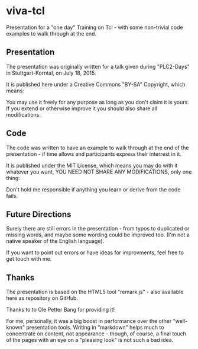 # viva-tcl
Presentation for a "one day" Training on Tcl - with some non-trivial code
examples to walk through at the end.

## Presentation

The presentation was originally written for a talk given during "PLC2-Days"
in Stuttgart-Korntal, on July 18, 2015.

It is published here under a Creative Commons "BY-SA" Copyright, which means:

You may use it freely for any purpose as long as you don't claim it is yours.
If you extend or otherwise improve it you should also share all modifications.

## Code

The code was written to have an example to walk through at the end of the
presentation - if time allows and participants express their interrest in it.

It is published under the MIT License, which means you may do with it whatever
you want, YOU NEED NOT SHARE ANY MODIFICATIONS, only one thing:

Don't hold me responsible if anything you learn or derive from the code fails.

## Future Directions

Surely there are still errors in the presentation - from typos to duplicated or
missing words, and maybe some wording could be improved too. (I'm not a native
speaker of the English language).

If you want to point out errors or have ideas for improvments, feel free to get
touch with me.

## Thanks

The presentation is based on the HTML5 tool "remark.js" - also available here as
repository on GitHub.

Thanks to to Ole Petter Bang for providing it!

For me, personally, it was a big boost in performance over the other "well-known"
presentation tools. Writing in "markdown" helps much to concentrate on content,
not appearance - though, of course, a final touch of the pages with an eye on a
"pleasing look" is not such a bad idea.
